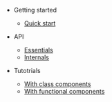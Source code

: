 - Getting started

  - [Quick start](quickstart.md)

- API

  - [Essentials](api-essentials.md)
  - [Internals](api-internals.md)

- Tutotrials

  - [With class components](tutorial-class-components.md)
  - [With functional components](tutorial-functional-components.md)
